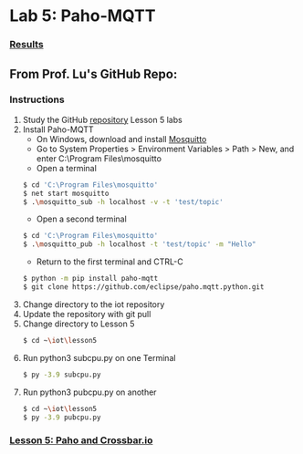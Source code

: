 # Lab 5: Paho-MQTT
### [Results](Results.md)
## From Prof. Lu's GitHub Repo:
### Instructions
1. Study the GitHub [repository](https://github.com/kevinwlu/iot) Lesson 5 labs
2. Install Paho-MQTT
   - On Windows, download and install [Mosquitto](mosquitto-2.0.15-install-windows-x64.exe)
   - Go to System Properties > Environment Variables > Path > New, and enter C:\Program Files\mosquitto
   - Open a terminal
   ```sh
   $ cd 'C:\Program Files\mosquitto'
   $ net start mosquitto
   $ .\mosquitto_sub -h localhost -v -t 'test/topic'
   ```
   - Open a second terminal
   ```sh
   $ cd 'C:\Program Files\mosquitto'
   $ .\mosquitto_pub -h localhost -t 'test/topic' -m "Hello"
   ```
   - Return to the first terminal and CTRL-C
   ```sh
   $ python -m pip install paho-mqtt
   $ git clone https://github.com/eclipse/paho.mqtt.python.git
   ```
3. Change directory to the iot repository
4. Update the repository with git pull
5. Change directory to Lesson 5
   ```sh
   $ cd ~\iot\lesson5
   ```
6. Run python3 subcpu.py on one Terminal
   ```sh
   $ py -3.9 subcpu.py
   ```
7. Run python3 pubcpu.py on another
   ```sh
   $ cd ~\iot\lesson5
   $ py -3.9 pubcpu.py
   ```
### [Lesson 5: Paho and Crossbar.io](lesson5/README.md)
